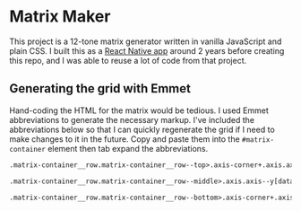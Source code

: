 # Matrix Maker

This project is a 12-tone matrix generator written in vanilla JavaScript and plain CSS. I built this as a [React Native app](https://play.google.com/store/apps/details?id=com.deadhandmedia.matrixmaker&hl=en_US&gl=US) around 2 years before creating this repo, and I was able to reuse a lot of code from that project.

## Generating the grid with Emmet

Hand-coding the HTML for the matrix would be tedious. I used Emmet abbreviations to generate the necessary markup. I've included the abbreviations below so that I can quickly regenerate the grid if I need to make changes to it in the future. Copy and paste them into the `#matrix-container` element then tab expand the abbreviations.

```txt
.matrix-container__row.matrix-container__row--top>.axis-corner+.axis.axis--x[data-axis="I"]>.axis-cell[data-axis-cell="$@0"]*12^.axis-corner

.matrix-container__row.matrix-container__row--middle>.axis.axis--y[data-axis="P"]>.axis-cell[data-axis-cell="$@0"]*12^.matrix-rows#matrix-rows>(.matrix-row[data-matrix-row="$@0"]*12>.matrix-cell[data-matrix-cell-column="$@0"]*12)^.axis.axis--y[data-axis="R"]>.axis-cell[data-axis-cell="$@0"]*12

.matrix-container__row.matrix-container__row--bottom>.axis-corner+.axis.axis--x[data-axis="RI"]>.axis-cell[data-axis-cell="$@0"]*12^.axis-corner
```
